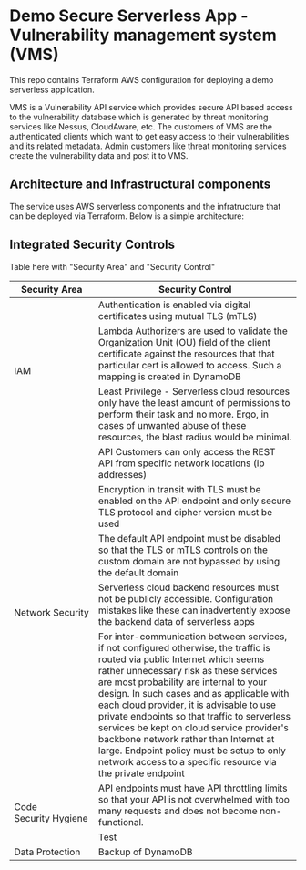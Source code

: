 # Demo Secure Serverless App - Vulnerability management system (VMS)

This repo contains Terraform AWS configuration for deploying a demo serverless application.

VMS is a Vulnerability API service which provides secure API based access to the vulnerability database which is generated by threat monitoring services like Nessus, CloudAware, etc. The customers of VMS are the authenticated clients which want to get easy access to their vulnerabilities and its related metadata. Admin customers like threat monitoring services create the vulnerability data and post it to VMS. 

## Architecture and Infrastructural components

The service uses AWS serverless components and the infratructure that can be deployed via Terraform. Below is a simple architecture:

## Integrated Security Controls

Table here with "Security Area" and "Security Control"


<table>
    <thead>
        <tr>
            <th>Security Area</th>
            <th>Security Control</th>
        </tr>
    </thead>
    <tbody>
        <tr>
            <td rowspan=3>IAM</td>
            <td>Authentication is enabled via digital certificates using mutual TLS (mTLS)</td>
        </tr>
        <tr>
            <td>Lambda Authorizers are used to validate the Organization Unit (OU) field of the client certificate against the resources that that particular cert is allowed to access. Such a mapping is created in DynamoDB</td>
        </tr>
        <tr>
            <td>Least Privilege - Serverless cloud resources only have the least amount of permissions to perform their task and no more. Ergo, in cases of unwanted abuse of these resources, the blast radius would be minimal.</td>
        </tr>
        <tr>
            <td rowspan=5>Network Security</td>
            <td>API Customers can only access the REST API from specific network locations (ip addresses)</td>
        </tr>
        <tr>
            <td>Encryption in transit with TLS must be enabled on the API endpoint and only secure TLS protocol and cipher version must be used</td>
        </tr> 
        <tr>
            <td>The default API endpoint must be disabled so that the TLS or mTLS controls on the custom domain are not bypassed by using the default domain</td>
        </tr> 
        <tr>
            <td>Serverless cloud backend resources must not be publicly accessible. Configuration mistakes like these can inadvertently expose the backend data of serverless apps</td>
        </tr> 
         <tr>
            <td>For inter-communication between services, if not configured otherwise, the traffic is routed via public Internet which seems rather unnecessary risk as these services are most probability are internal to your design. In such cases and as applicable with each cloud provider, it is advisable to use private endpoints so that traffic to serverless services be kept on cloud service provider's backbone network rather than Internet at large. Endpoint policy must be setup to only network access to a specific resource via the private endpoint</td>
        </tr> 
        <tr>
            <td rowspan=2>Code Security Hygiene</td>
            <td>API endpoints must have API throttling limits so that your API is not overwhelmed with too many requests and does not become non-functional.</td>
        </tr>
         <tr>
            <td>Test</td>
        </tr> 
         <tr>
            <td rowspan=2>Data Protection</td>
            <td>Backup of DynamoDB</td>
        </tr>
    </tbody>
</table>


